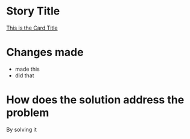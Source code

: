 # Story Title

[This is the Card Title](#00)

# Changes made

- made this
- did that

# How does the solution address the problem

By solving it

